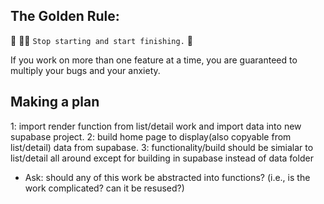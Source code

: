 ## The Golden Rule: 

🦸 🦸‍♂️ `Stop starting and start finishing.` 🏁

If you work on more than one feature at a time, you are guaranteed to multiply your bugs and your anxiety.

## Making a plan

1: import render function from list/detail work and import data into new supabase project.
2: build home page to display(also copyable from list/detail) data from supabase.
3: functionality/build should be simialar to list/detail all around except for building in supabase instead of data folder
- Ask: should any of this work be abstracted into functions? (i.e., is the work complicated? can it be resused?)
